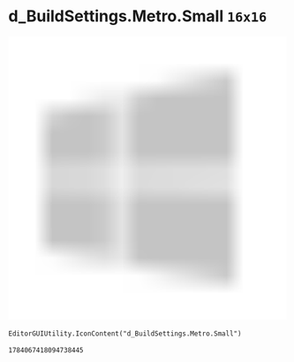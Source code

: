 # d_BuildSettings.Metro.Small `16x16`
<img src="/img/d_BuildSettings.Metro.Small.png" width=512 height=512>

``` CSharp
EditorGUIUtility.IconContent("d_BuildSettings.Metro.Small")
```
```
1784067418094738445
```
